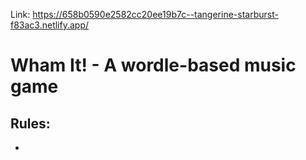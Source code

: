 Link: https://658b0590e2582cc20ee19b7c--tangerine-starburst-f83ac3.netlify.app/

# Wham It! - A wordle-based music game

## Rules:
-  
